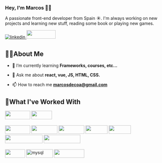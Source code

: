 ### Hey, I'm Marcos 👨‍💻
<p>A passionate front-end developer from Spain ☀. I'm always working on new projects and learning new stuff, reading some book or playing new games.</p>
<a href="https://www.linkedin.com/in/marcos-corrales-castro" target="_blank">
<img src=https://img.shields.io/badge/linkedin-%231E77B5.svg?&style=for-the-badge&logo=linkedin&logoColor=white alt=linkedin style="margin-bottom: 5px;" />
</a>
<a href="https://app.netlify.com/teams/marcoscorrales/overview" target="_blank">
<img src="https://res.cloudinary.com/practicaldev/image/fetch/s--vSU4H-r_--/c_limit%2Cf_auto%2Cfl_progressive%2Cq_auto%2Cw_880/https://img.shields.io/badge/Netlify-00C7B7%3Fstyle%3Dfor-the-badge%26logo%3Dnetlify%26logoColor%3Dwhite" loading="lazy" width="96" height="28">
</a>

## 🙋‍♂️About Me 
- 🌱 I’m currently learning **Frameworks, courses, etc...**

- 💬 Ask me about **react, vue, JS, HTML, CSS.**

- 📫 How to reach me **marcosdecoa@gmail.com**

## 🚀What I've Worked With
<div>
<img src="https://res.cloudinary.com/practicaldev/image/fetch/s--9OaJAiEH--/c_limit%2Cf_auto%2Cfl_progressive%2Cq_auto%2Cw_880/https://img.shields.io/badge/Slack-4A154B%3Fstyle%3Dfor-the-badge%26logo%3Dslack%26logoColor%3Dwhite" loading="lazy" width="83" height="28">
<img src="https://res.cloudinary.com/practicaldev/image/fetch/s--ndcdzj74--/c_limit%2Cf_auto%2Cfl_progressive%2Cq_auto%2Cw_880/https://img.shields.io/badge/GIT-E44C30%3Fstyle%3Dfor-the-badge%26logo%3Dgit%26logoColor%3Dwhite" loading="lazy" width="68" height="28">
</div>
</br>
<div>
  <img src="https://res.cloudinary.com/practicaldev/image/fetch/s--K5_crFQ5--/c_limit%2Cf_auto%2Cfl_progressive%2Cq_auto%2Cw_880/https://img.shields.io/badge/React-20232A%3Fstyle%3Dfor-the-badge%26logo%3Dreact%26logoColor%3D61DAFB" loading="lazy" width="83" height="28">
  <img src="https://res.cloudinary.com/practicaldev/image/fetch/s--5oWgnjqP--/c_limit%2Cf_auto%2Cfl_progressive%2Cq_auto%2Cw_880/https://img.shields.io/badge/Vue.js-35495E%3Fstyle%3Dfor-the-badge%26logo%3Dvue.js%26logoColor%3D4FC08D" loading="lazy" width="86" height="28">
  <img src="https://res.cloudinary.com/practicaldev/image/fetch/s--oicIUVtB--/c_limit%2Cf_auto%2Cfl_progressive%2Cq_auto%2Cw_880/https://img.shields.io/badge/HTML5-E34F26%3Fstyle%3Dfor-the-badge%26logo%3Dhtml5%26logoColor%3Dwhite" loading="lazy" width="85" height="28">
  <img src="https://res.cloudinary.com/practicaldev/image/fetch/s--rGgyOnJR--/c_limit%2Cf_auto%2Cfl_progressive%2Cq_auto%2Cw_880/https://img.shields.io/badge/CSS3-1572B6%3Fstyle%3Dfor-the-badge%26logo%3Dcss3%26logoColor%3Dwhite" loading="lazy" width="73" height="28">
  <img src="https://res.cloudinary.com/practicaldev/image/fetch/s--Dsy2kaod--/c_limit%2Cf_auto%2Cfl_progressive%2Cq_auto%2Cw_880/https://img.shields.io/badge/Saas-CC6699%3Fstyle%3Dfor-the-badge%26logo%3Dsass%26logoColor%3Dwhite" loading="lazy" width="73" height="28">
  <img src="https://res.cloudinary.com/practicaldev/image/fetch/s--kbKzVIJV--/c_limit%2Cf_auto%2Cfl_progressive%2Cq_auto%2Cw_880/https://img.shields.io/badge/JavaScript-F7DF1E%3Fstyle%3Dfor-the-badge%26logo%3Djavascript%26logoColor%3Dblack" loading="lazy" width="124" height="28">
  <img src="https://res.cloudinary.com/practicaldev/image/fetch/s--alRGNk02--/c_limit%2Cf_auto%2Cfl_progressive%2Cq_auto%2Cw_880/https://img.shields.io/badge/Bootstrap-563D7C%3Fstyle%3Dfor-the-badge%26logo%3Dbootstrap%26logoColor%3Dwhite" loading="lazy" width="121" height="28">
</div>
</br>
<div>
  <img src="https://res.cloudinary.com/practicaldev/image/fetch/s--L8VxAWme--/c_limit%2Cf_auto%2Cfl_progressive%2Cq_auto%2Cw_880/https://img.shields.io/badge/PHP-777BB4%3Fstyle%3Dfor-the-badge%26logo%3Dphp%26logoColor%3Dwhite" loading="lazy" width="66" height="28">
  <img alt="mysql" src="https://res.cloudinary.com/practicaldev/image/fetch/s--64SDqzGb--/c_limit%2Cf_auto%2Cfl_progressive%2Cq_auto%2Cw_880/https://img.shields.io/badge/MySQL-005C84%3Fstyle%3Dfor-the-badge%26logo%3Dmysql%26logoColor%3Dwhite" loading="lazy" width="88" height="28">
  <img src="https://res.cloudinary.com/practicaldev/image/fetch/s--MUKKkQPl--/c_limit%2Cf_auto%2Cfl_progressive%2Cq_auto%2Cw_880/https://img.shields.io/badge/Laravel-FF2D20%3Fstyle%3Dfor-the-badge%26logo%3Dlaravel%26logoColor%3Dwhite" loading="lazy" width="100" height="28">
</div>

<!---
marcoscorrales/marcoscorrales is a ✨ special ✨ repository because its `README.md` (this file) appears on your GitHub profile.
You can click the Preview link to take a look at your changes.
--->
